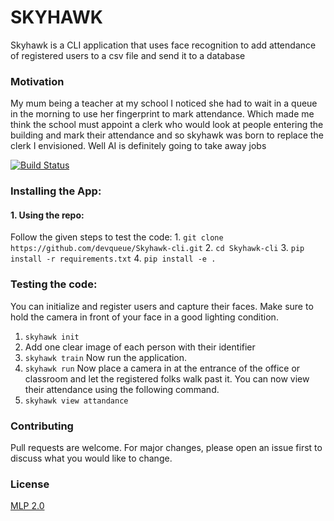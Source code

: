 # SKYHAWK
Skyhawk is a CLI application that uses face recognition to add attendance of registered users to a csv file and send it to a database

### Motivation
My mum being a teacher at my school I noticed she had to wait in a queue in the morning to use her fingerprint to mark attendance. Which made me think the school must appoint a clerk who would look at people entering the building and mark their attendance and so skyhawk was born to replace the clerk I envisioned. Well AI is definitely going to take away jobs

[![Build Status](https://travis-ci.org/joemccann/dillinger.svg?branch=master)](https://github.com/devqueue/Skyhawk-cli)

### Installing the App:

#### 1. Using the repo:
   Follow the given steps to test the code:
    1. `git clone https://github.com/devqueue/Skyhawk-cli.git`
    2. `cd Skyhawk-cli`
    3. `pip install -r requirements.txt`
    4. `pip install -e . `

### Testing the code:
You can initialize and register users and capture their faces.
Make sure to  hold the camera in front of your face in a good lighting condition.
1. `skyhawk init`
2. Add one clear image of each person with their identifier
3. `skyhawk train`
Now run the application.
4. `skyhawk run`
Now place a camera in at the entrance of the office or classroom
and let the registered folks walk past it. You can now view their attendance using the following command.
5. `skyhawk view attandance`


### Contributing
Pull requests are welcome. For major changes, please open an issue first to discuss what you would like to change.

### License
[MLP 2.0](https://www.mozilla.org/en-US/MPL/2.0/)
